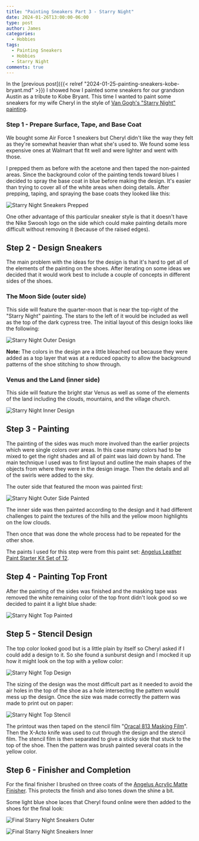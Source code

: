 ```yaml
---
title: "Painting Sneakers Part 3 - Starry Night"
date: 2024-01-26T13:00:00-06:00
type: post
author: James
categories:
  - Hobbies
tags:
  - Painting Sneakers
  - Hobbies
  - Starry Night
comments: true
---
```


In the [previous post]({{< relref "2024-01-25-painting-sneakers-kobe-bryant.md" >}}) I showed how
I painted some sneakers for our grandson Austin as a tribute to Kobe Bryant.
This time I wanted to paint some sneakers for my wife Cheryl in the style of
[Van Gogh's "Starry Night" painting](https://artsandculture.google.com/asset/the-starry-night/bgEuwDxel93-Pg).

### Step 1 - Prepare Surface, Tape, and Base Coat

We bought some Air Force 1 sneakers but Cheryl didn't like the way they felt as they're somewhat
heavier than what she's used to.  We found some less expensive ones at Walmart that fit well and
were lighter and went with those.

I prepped them as before with the acetone and then taped the non-painted areas. Since the background
color of the painting tends toward blues I decided to spray the base coat in blue before making the
design. It's easier than trying to cover all of the white areas when doing details. After prepping,
taping, and spraying the base coats they looked like this:

![Starry Night Sneakers Prepped](/images/starry-night-prepped.jpg "Starry Night Sneakers Prepped")

One other advantage of this particular sneaker style is that it doesn't have the Nike Swoosh logo
on the side which could make painting details more difficult without removing it (because of the
raised edges).

## Step 2 - Design Sneakers

The main problem with the ideas for the design is that it's hard to get all of the elements of
the painting on the shoes. After iterating on some ideas we decided that it would work best
to include a couple of concepts in different sides of the shoes.

### The Moon Side (outer side)

This side will feature the quarter-moon that is near the top-right of the "Starry Night" painting.
The stars to the left of it would be included as well as the top of the dark cypress tree. The
initial layout of this design looks like the following:

![Starry Night Outer Design](/images/starry-night-outer-design.jpg "Starry Night Outer Design")

**Note:** The colors in the design are a little bleached out because they were added as a
top layer that was at a reduced opacity to allow the background patterns of the shoe stitching
to show through.

### Venus and the Land (inner side)

This side will feature the bright star Venus as well as some of the
elements of the land including the clouds, mountains, and the village
church.

![Starry Night Inner Design](/images/starry-night-inner-design.jpg "Starry Night Inner Design")

## Step 3 - Painting

The painting of the sides was much more involved than the earlier projects which were single
colors over areas. In this case many colors had to be mixed to get the right shades and
all of paint was laid down by hand. The main technique I used was to first layout and outline
the main shapes of the objects from where they were in the design image. Then the details and
all of the swirls were added to the sky.

The outer side that featured the moon was painted first:

![Starry Night Outer Side Painted](/images/starry-night-outer-painted.jpg "Starry Night Outer Side Painted")

The inner side was then painted according to the design and it had different challenges to paint
the textures of the hills and the yellow moon highlights on the low clouds.

Then once that was done the whole process had to be repeated for the other shoe.

The paints I used for this step were from this paint set:
[Angelus Leather Paint Starter Kit Set of 12](https://www.amazon.com/Angelus-Leather-Paint-Set-12/dp/B01MFGALN9).

## Step 4 - Painting Top Front

After the painting of the sides was finished and the masking tape was removed the
white remaining color of the top front didn't look good so we decided to paint it
a light blue shade:

![Starry Night Top Painted](/images/starry-night-top-painted.jpg "Starry Night Top Painted")

## Step 5 - Stencil Design

The top color looked good but is a little plain by itself so Cheryl asked if I could add a
design to it. So she found a sunburst design and I mocked it up how it might look on the top
with a yellow color:

![Starry Night Top Design](/images/starry-night-top-design.jpg "Starry Night Top Design")

The sizing of the design was the most difficult part as it needed to avoid the air holes
in the top of the shoe as a hole intersecting the pattern would mess up the design. Once the
size was made correctly the pattern was made to print out on paper:

![Starry Night Top Stencil](/images/starry-night-top-stencil.jpg "Starry Night Top Stencil")

The printout was then taped on the stencil film
"[Oracal 813 Masking Film](https://www.michaels.com/product/oracal-813-adhesive-stencil-film-10648453)".
Then the X-Acto knife was used to cut through the design and the stencil film. The stencil
film is then separated to give a sticky side that stuck to the top of the shoe. Then the pattern
was brush painted several coats in the yellow color.

## Step 6 - Finisher and Completion

For the final finisher I brushed on three coats of the
[Angelus Acrylic Matte Finisher](https://www.amazon.com/Angelus-Brand-Acrylic-Leather-Finisher/dp/B00B5W4LX4).
This protects the finish and also tones down the shine a bit.

Some light blue shoe laces that Cheryl found online were then added to the shoes for the final look:

![Final Starry Night Sneakers Outer](/images/starry-night-outer-final.jpg "Final Starry Night Sneakers Outer")

![Final Starry Night Sneakers Inner](/images/starry-night-inner-final.jpg "Final Starry Night Sneakers Inner")
